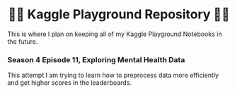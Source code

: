 # <div align='center'>🤸‍♀️ Kaggle Playground Repository 🤸‍♀️</div>

This is where I plan on keeping all of my Kaggle Playground Notebooks in the future.

### Season 4 Episode 11, Exploring Mental Health Data
This attempt I am trying to learn how to preprocess data more efficiently and get higher scores in the leaderboards.

